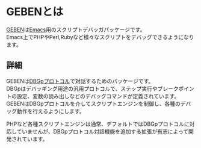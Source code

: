 # GEBENとは #

[GEBEN](http://code.google.com/p/geben-on-emacs/)は[Emacs](http://www.gnu.org/software/emacs/emacs.html)用のスクリプトデバッガパッケージです。<br />Emacs上でPHPやPerl,Rubyなど様々なスクリプトをデバッグできるようになります。

## 詳細 ##
GEBENは[DBGpプロトコル](http://xdebug.org/docs-dbgp.php)で対話するためのパッケージです。<br />
DBGpはデバッギング用途の汎用プロトコルで、ステップ実行やブレークポイントの設定、変数の読み出しなどのデバッグコマンドが定義されています。<br />
GEBENはDBGpプロトコルを介してスクリプトエンジンを制御し、各種のデバッグ動作を行えるようにします。

PHPなど各種スクリプトエンジンは通常、デフォルトではDBGpプロトコルに対応していませんが、DBGpプロトコル対話機能を追加する拡張が有志によって開発されています。<br />